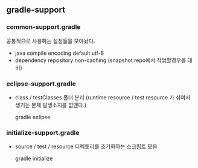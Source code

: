 ## gradle-support

### common-support.gradle
공통적으로 사용하는 설정들을 모아놨다. 

- java compile encoding default utf-8
- dependency repository non-caching (snapshot repo에서 작업할경우를 대비)


### eclipse-support.gradle

- class / testClasses 폴더 분리 (runtime resource / test resource 가 섞여서 생기는 문제 발생소지를 없앤다.)


  gradle eclipse

### initialize-support.gradle 

- source / test / resource 디렉토리를 초기화하는 스크립트 모음 

  gradle initialize

